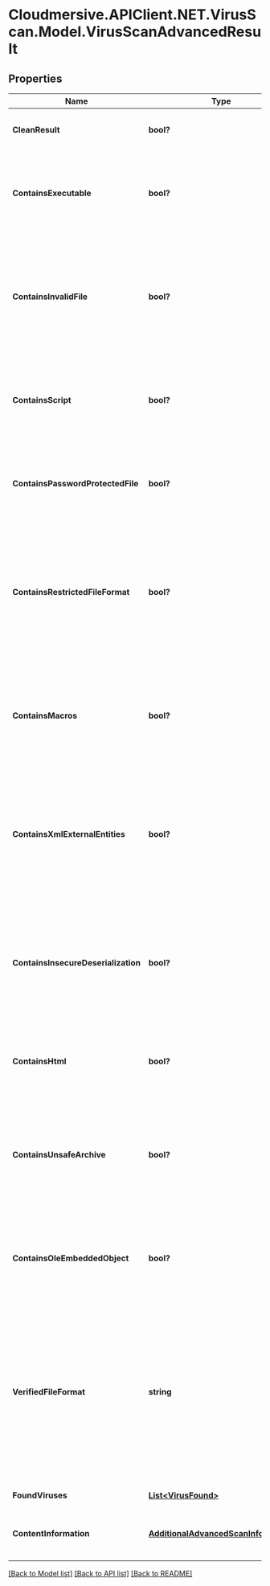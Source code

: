 # Cloudmersive.APIClient.NET.VirusScan.Model.VirusScanAdvancedResult
## Properties

Name | Type | Description | Notes
------------ | ------------- | ------------- | -------------
**CleanResult** | **bool?** | True if the scan contained no viruses, false otherwise | [optional] 
**ContainsExecutable** | **bool?** | True if the scan contained an executable (application code), which can be a significant risk factor | [optional] 
**ContainsInvalidFile** | **bool?** | True if the scan contained an invalid file (such as a PDF that is not a valid PDF, Word Document that is not a valid Word Document, etc.), which can be a significant risk factor | [optional] 
**ContainsScript** | **bool?** | True if the scan contained a script (such as a PHP script, Python script, etc.) which can be a significant risk factor | [optional] 
**ContainsPasswordProtectedFile** | **bool?** | True if the scan contained a password protected or encrypted file, which can be a significant risk factor | [optional] 
**ContainsRestrictedFileFormat** | **bool?** | True if the uploaded file is of a type that is not allowed based on the optional restrictFileTypes parameter, false otherwise; if restrictFileTypes is not set, this will always be false | [optional] 
**ContainsMacros** | **bool?** | True if the uploaded file contains embedded Macros of other embedded threats within the document, which can be a significant risk factor | [optional] 
**ContainsXmlExternalEntities** | **bool?** | True if the uploaded file contains embedded XML External Entity threats of other embedded threats within the document, which can be a significant risk factor | [optional] 
**ContainsInsecureDeserialization** | **bool?** | True if the uploaded file contains embedded Insecure Deserialization threats of other embedded threats within the document, which can be a significant risk factor | [optional] 
**ContainsHtml** | **bool?** | True if the uploaded file contains HTML, which can be a significant risk factor | [optional] 
**ContainsUnsafeArchive** | **bool?** | True if the uploaded file contains unsafe archive (e.g. zip) content, such as a Zip Bomb, or other configurations of a zip file that could lead to an unsafe extraction | [optional] 
**ContainsOleEmbeddedObject** | **bool?** | True if the uploaded file contains an OLE embedded object, which can be a significant risk factor | [optional] 
**VerifiedFileFormat** | **string** | For file format verification-supported file formats, the contents-verified file format of the file.  Null indicates that the file format is not supported for contents verification.  If a Virus or Malware is found, this field will always be set to Null. | [optional] 
**FoundViruses** | [**List&lt;VirusFound&gt;**](VirusFound.md) | Array of viruses found, if any | [optional] 
**ContentInformation** | [**AdditionalAdvancedScanInformation**](AdditionalAdvancedScanInformation.md) | Contains additional non-threat content verification information | [optional] 

[[Back to Model list]](../README.md#documentation-for-models) [[Back to API list]](../README.md#documentation-for-api-endpoints) [[Back to README]](../README.md)

